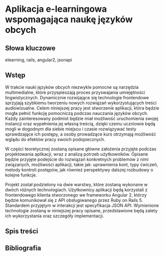 # Aplikacja e-learningowa wspomagająca naukę języków obcych

## Słowa kluczowe

elearning, rails, angular2, jsonapi

## Wstęp

W trakcie nauki języków obcych niezwykle pomocne są narzędzia multimedialne, które przyspieszają proces przyswajania umiejętności lingwistycznych. Dynamicznie rozwijające się technologie frontendowe sprzyjają szybkiemu tworzeniu nowych rozwiązań wykorzystujących treści audiowizualne. Celem niniejszej pracy jest stworzenie aplikacji, która będzie mogła pełnić funkcję pomocniczą podczas nauczania języków obcych. Każdy zainteresowany podmiot będzie miał możliwość uruchomienia swojej instancji oraz wypełnienia jej własną treścią, dzięki czemu uczniowie będą mogli w dogodnym dla siebie miejscu i czasie rozwiązywać testy sprawdzające ich postępy, a osoby prowadzące kurs otrzymają możliwość wglądu do efektów pracy swoich podopiecznych.

W części teoretycznej zostaną opisane główne założenia przyjęte podczas projektowania aplikacji, wraz z analizą potrzeb użytkowników. Opisane będzie przyjęte podejście do rozwiązań konkretnych problemów z nimi związanych, możliwości aplikacji, takie jak: uprawnienia kont, typy ćwiczeń, metody kontroli postępów, jak również perspektywy dalszej rozbudowy o kolejne funkcje. 

Projekt został podzielony na dwie warstwy, które zostaną wykonane w dwóch różnych technologiach. Użytkownicy aplikacji będą korzystali z frontendowego klienta stworzonego we frameworku Angular 2, którzy będzie komunikował się z API obsługiwanego przez Ruby on Rails 5. Standardem przyjętym w interakcji jest specyfikacja JSON API. Wymienione technologie zostaną w niniejszej pracy opisane, przedstawione będą zalety ich wykorzystania oraz szczegóły implementacji. 

## Spis treści

## Bibliografia